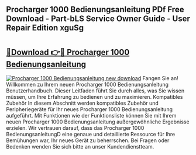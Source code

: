 ## Procharger 1000 Bedienungsanleitung PDf Free Download - Part-bLS Service Owner Guide - User Repair Edition xguSg

# <h2><a href="http://df0mdd.blite.top/?on=Procharger+1000+Bedienungsanleitung">🔗Download 👉🔴 Procharger 1000 Bedienungsanleitung</a></h2>

[![Procharger 1000 Bedienungsanleitung new download](https://i.imgur.com/lujVjoI.png)](http://df0mdd.blite.top/?on=Procharger+1000+Bedienungsanleitung)
Fangen Sie an! Willkommen zu Ihrem neuen Procharger 1000 Bedienungsanleitung Benutzerhandbuch. Dieser Leitfaden führt Sie durch alles, was Sie wissen müssen, um Ihre Erfahrung zu bedienen und zu maximieren. Kompatibles Zubehör In diesem Abschnitt werden kompatibles Zubehör und Peripheriegeräte für Ihr neues Procharger 1000 Bedienungsanleitung aufgeführt. Mit Funktionen wie der Funktionsliste können Sie mit Ihrem neuen Procharger 1000 Bedienungsanleitung außergewöhnliche Ergebnisse erzielen. Wir vertrauen darauf, dass das Procharger 1000 BedienungsanleitungD eine genaue und detaillierte Ressource für Ihre Bemühungen war, Ihr neues Gerät zu beherrschen. Bei Fragen oder Bedenken wenden Sie sich bitte an unser Kundendienstteam.
